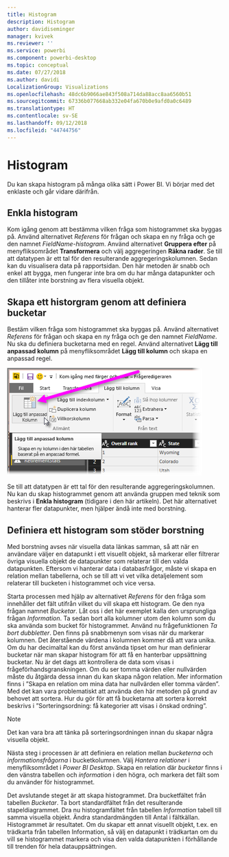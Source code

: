 ```yaml
---
title: Histogram
description: Histogram
author: davidiseminger
manager: kvivek
ms.reviewer: ''
ms.service: powerbi
ms.component: powerbi-desktop
ms.topic: conceptual
ms.date: 07/27/2018
ms.author: davidi
LocalizationGroup: Visualizations
ms.openlocfilehash: 48dc6b9066ae843f508a714da88acc8aa6560b51
ms.sourcegitcommit: 67336b077668ab332e04fa670b0e9afd0a0c6489
ms.translationtype: HT
ms.contentlocale: sv-SE
ms.lasthandoff: 09/12/2018
ms.locfileid: "44744756"
---
```

# <a name="histograms"></a>Histogram
Du kan skapa histogram på många olika sätt i Power BI. Vi börjar med det enklaste och går vidare därifrån.

## <a name="simple-histograms"></a>Enkla histogram
Kom igång genom att bestämma vilken fråga som histogrammet ska byggas på.  Använd alternativet *Referens* för frågan och skapa en ny fråga och ge den namnet *FieldName-histogram*. Använd alternativet **Gruppera efter** på menyfliksområdet **Transformera** och välj aggregeringen **Räkna rader**. Se till att datatypen är ett tal för den resulterande aggregeringskolumnen. Sedan kan du visualisera data på rapportsidan. Den här metoden är snabb och enkel att bygga, men fungerar inte bra om du har många datapunkter och den tillåter inte borstning av flera visuella objekt.

## <a name="defining-buckets-to-build-a-histogram"></a>Skapa ett historgram genom att definiera bucketar
Bestäm vilken fråga som histogrammet ska byggas på. Använd alternativet *Referens* för frågan och skapa en ny fråga och ge den namnet *FieldName*.  Nu ska du definiera bucketarna med en regel. Använd alternativet **Lägg till anpassad kolumn** på menyfliksområdet **Lägg till kolumn** och skapa en anpassad regel.

![](media/service-histograms/powerbi-service-histograms_1.png)

Se till att datatypen är ett tal för den resulterande aggregeringskolumnen. Nu kan du skap histogrammet genom att använda gruppen med teknik som beskrivs i **Enkla histogram** (tidigare i den här artikeln). Det här alternativet hanterar fler datapunkter, men hjälper ändå inte med borstning.

## <a name="defining-a-histogram-that-supports-brushing"></a>Definiera ett histogram som stöder borstning
Med borstning avses när visuella data länkas samman, så att när en användare väljer en datapunkt i ett visuellt objekt, så markerar eller filtrerar övriga visuella objekt de datapunkter som relaterar till den valda datapunkten.  Eftersom vi hanterar data i databasfrågor, måste vi skapa en relation mellan tabellerna, och se till att vi vet vilka detaljelement som relaterar till bucketen i histogrammet och vice versa.

Starta processen med hjälp av alternativet *Referens* för den fråga som innehåller det fält utifrån vilket du vill skapa ett histogram.  Ge den nya frågan namnet *Bucketar*.  Låt oss i det här exemplet kalla den ursprungliga frågan *Information*.  Ta sedan bort alla kolumner utom den kolumn som du ska använda som bucket för histogrammet.  Använd nu frågefunktionen *Ta bort dubbletter*. Den finns på snabbmenyn som visas när du markerar kolumnen. Det återstående värdena i kolumnen kommer då att vara unika. Om du har decimaltal kan du först använda tipset om hur man definierar bucketar när man skapar histogram för att få en hanterbar uppsättning bucketar.  Nu är det dags att kontrollera de data som visas i frågeförhandsgranskningen. Om du ser tomma värden eller nullvärden måste du åtgärda dessa innan du kan skapa någon relation. Mer information finns i ”Skapa en relation om mina data har nullvärden eller tomma värden”. Med det kan vara problematiskt att använda den här metoden på grund av behovet att sortera. Hur du gör för att få bucketarna att sortera korrekt beskrivs i ”Sorteringsordning: få kategorier att visas i önskad ordning”. 

> [!NOTE]
> Det kan vara bra att tänka på sorteringsordningen innan du skapar några visuella objekt.   
> 
> 

Nästa steg i processen är att definiera en relation mellan *bucketerna* och *informationsfrågorna* i bucketkolumnen.  Välj *Hantera relationer* i menyfliksområdet i *Power BI Desktop*.  Skapa en relation där *bucketar* finns i den vänstra tabellen och *information* i den högra, och markera det fält som du använder för histogrammet. 

Det avslutande steget är att skapa histogrammet. Dra bucketfältet från tabellen *Bucketar*. Ta bort standardfältet från det resulterande stapeldiagrammet.  Dra nu histogramfältet från tabellen *Information* tabell till samma visuella objekt. Ändra standardmängden till Antal i fältkällan. Histogrammet är resultatet. Om du skapar ett annat visuellt objekt, t.ex. en trädkarta från tabellen Information, så välj en datapunkt i trädkartan om du vill se histogrammet markera och visa den valda datapunkten i förhållande till trenden för hela datauppsättningen.

